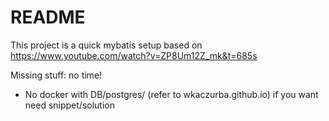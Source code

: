 # README

This project is a quick mybatis setup based on https://www.youtube.com/watch?v=ZP8Um12Z_mk&t=685s

Missing stuff: no time!
 - No docker with DB/postgres/ (refer to wkaczurba.github.io) if you want need snippet/solution
 